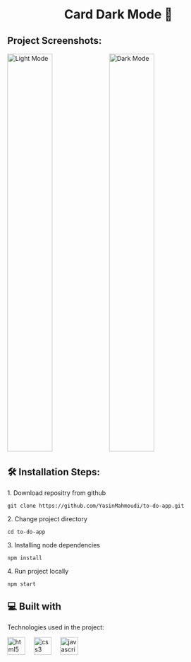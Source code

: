 <h1 align="center" id="title">Card Dark Mode 🌙</h1>

<h2>Project Screenshots:</h2>

<img width="45%" height="900" alt="Light Mode" src="https://github.com/user-attachments/assets/07952ab5-dc35-4362-acb7-5f27a10ca7a0" />
<img width="45%" height="900" alt="Dark Mode" src="https://github.com/user-attachments/assets/52e6e8e3-50cb-4417-b915-6c6db5e1d2b0" />



<h2>🛠️ Installation Steps:</h2>

<p>1. Download repositry from github</p>

```
git clone https://github.com/YasinMahmoudi/to-do-app.git
```

<p>2. Change project directory</p>

```
cd to-do-app
```

<p>3. Installing node dependencies</p>

```
npm install
```

<p>4. Run project locally</p>

```
npm start
```

  <h2>💻 Built with</h2>

Technologies used in the project:

<div align="left">
  <img src="https://skillicons.dev/icons?i=html" height="40" alt="html5 logo"  />
  <img width="12" />
  <img src="https://skillicons.dev/icons?i=css" height="40" alt="css3 logo"  />
  <img width="12" />
  <img src="https://skillicons.dev/icons?i=js" height="40" alt="javascript logo"  />
</div>
  

